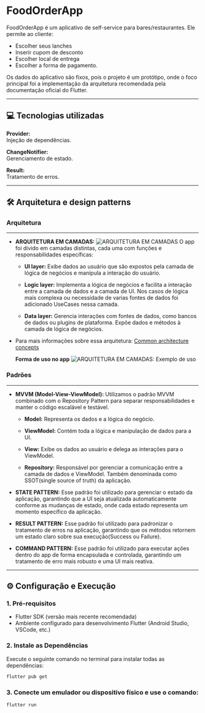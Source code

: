 # FoodOrderApp

FoodOrderApp é um aplicativo de self-service para bares/restaurantes. Ele permite ao cliente:

- Escolher seus lanches
- Inserir cupom de desconto
- Escolher local de entrega
- Escolher a forma de pagamento. 

Os dados do aplicativo são fixos, pois o projeto é um protótipo, onde o foco principal foi a implementação da arquitetura recomendada pela documentação oficial do Flutter.

---

## 💻 **Tecnologias utilizadas**

**Provider:**  
Injeção de dependências.

**ChangeNotifier:**  
Gerenciamento de estado.

**Result:**   
Tratamento de erros.

---

## 🛠️ **Arquitetura e design patterns**

### **Arquitetura**
---
- **ARQUITETURA EM CAMADAS:** 
    ![ARQUITETURA EM CAMADAS](https://docs.flutter.dev/assets/images/docs/app-architecture/common-architecture-concepts/horizontal-layers-with-icons.png)
    O app foi divido em camadas distintas, cada uma com funções e responsabilidades específicas:

    - **UI layer:** Exibe dados ao usuário que são expostos pela camada de lógica de negócios e manipula a interação do usuário.

    - **Logic layer:** Implementa a lógica de negócios e facilita a interação entre a camada de dados e a camada de UI. Nos casos de lógica mais complexa ou necessidade de varias fontes de dados foi adicionado UseCases nessa camada.

    - **Data layer:** Gerencia interações com fontes de dados, como bancos de dados ou plugins de plataforma. Expõe dados e métodos à camada de lógica de negócios.


- Para mais informações sobre essa arquitetura: [Common architecture concepts](https://docs.flutter.dev/app-architecture/concepts)

    **Forma de uso no app**
    ![ARQUITETURA EM CAMADAS: Exemplo de uso](https://docs.flutter.dev/assets/images/docs/app-architecture/guide/feature-architecture-simplified-with-logic-layer.png)


### **Padrões**
---
- **MVVM (Model-View-ViewModel):** Utilizamos o padrão MVVM combinado com o Repository Pattern para separar responsabilidades e manter o código escalável e testável.
  - **Model:** Representa os dados e a lógica do negócio.

  - **ViewModel:** Contém toda a lógica e manipulação de dados para a UI.

  - **View:** Exibe os dados ao usuário e delega as interações para o ViewModel.

  - **Repository:** Responsável por gerenciar a comunicação entre a camada de dados e ViewModel. Também denominada como SSOT(single source of truth) da aplicação.

- **STATE PATTERN:**  Esse padrão foi utilizado para gerenciar o estado da aplicação, garantindo que a UI seja atualizada automaticamente conforme as mudanças de estado, onde cada estado representa um momento específico da aplicação.

- **RESULT PATTERN:** Esse padrão foi utilizado para padronizar o tratamento de erros na aplicação, garantindo que os métodos retornem um estado claro sobre sua execução(Success ou Failure).

- **COMMAND PATTERN:** Esse padrão foi utilizado para executar ações dentro do app de forma encapsulada e controlada, garantindo um tratamento de erro mais robusto e uma UI mais reativa.

---

## ⚙️ **Configuração e Execução**

### 1. **Pré-requisitos**
- Flutter SDK (versão mais recente recomendada)
- Ambiente configurado para desenvolvimento Flutter (Android Studio, VSCode, etc.)

### 2. **Instale as Dependências**
Execute o seguinte comando no terminal para instalar todas as dependências:

```bash
flutter pub get
```
### 3. **Conecte um emulador ou dispositivo físico e use o comando:**
```bash
flutter run
```